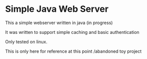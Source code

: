 # Simple Java Web Server

This a simple webserver written in java (in progress)

It was written to support simple caching and basic authentication

Only tested on linux.

This is only here for reference at this point /abandoned toy project
